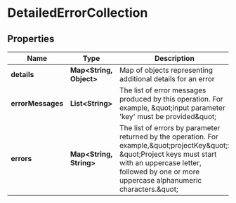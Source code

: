 

# DetailedErrorCollection


## Properties

| Name | Type | Description | Notes |
|------------ | ------------- | ------------- | -------------|
|**details** | **Map&lt;String, Object&gt;** | Map of objects representing additional details for an error |  [optional] |
|**errorMessages** | **List&lt;String&gt;** | The list of error messages produced by this operation. For example, \&quot;input parameter &#39;key&#39; must be provided\&quot; |  [optional] |
|**errors** | **Map&lt;String, String&gt;** | The list of errors by parameter returned by the operation. For example,\&quot;projectKey\&quot;: \&quot;Project keys must start with an uppercase letter, followed by one or more uppercase alphanumeric characters.\&quot; |  [optional] |



